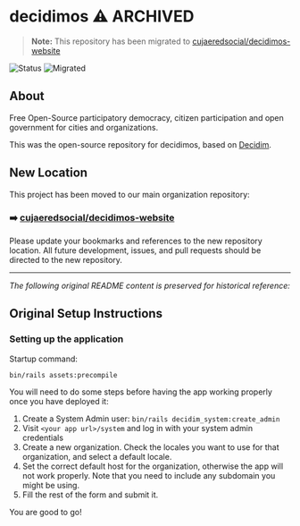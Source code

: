 # decidimos ⚠️ ARCHIVED

> **Note:** This repository has been migrated to [cujaeredsocial/decidimos-website](https://github.com/cujaeredsocial/decidimos-website)

![Status](https://img.shields.io/badge/Status-Archived-lightgrey)
![Migrated](https://img.shields.io/badge/Migrated-cujaeredsocial%2Fdecidimos--website-blue)

## About

Free Open-Source participatory democracy, citizen participation and open government for cities and organizations.

This was the open-source repository for decidimos, based on [Decidim](https://github.com/decidim/decidim).

## New Location

This project has been moved to our main organization repository:

### ➡️ [cujaeredsocial/decidimos-website](https://github.com/cujaeredsocial/decidimos-website)

Please update your bookmarks and references to the new repository location. All future development, issues, and pull requests should be directed to the new repository.

---

*The following original README content is preserved for historical reference:*

## Original Setup Instructions

### Setting up the application

Startup command:

```bash
bin/rails assets:precompile
```

You will need to do some steps before having the app working properly once you have deployed it:

1. Create a System Admin user: `bin/rails decidim_system:create_admin`
2. Visit `<your app url>/system` and log in with your system admin credentials
3. Create a new organization. Check the locales you want to use for that organization, and select a default locale.
4. Set the correct default host for the organization, otherwise the app will not work properly. Note that you need to include any subdomain you might be using.
5. Fill the rest of the form and submit it.

You are good to go!
